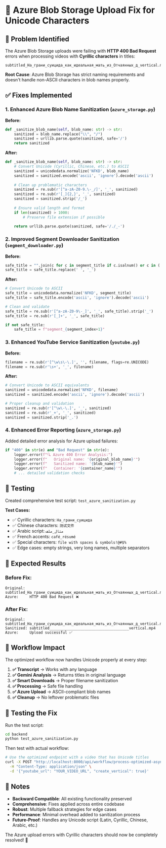 # 🔧 Azure Blob Storage Upload Fix for Unicode Characters

## 🚨 Problem Identified

The Azure Blob Storage uploads were failing with **HTTP 400 Bad Request** errors when processing videos with **Cyrillic characters** in titles:

```
subtitled_На_грани_суицида_как_идеальная_мать_из_Отчаянных_д_vertical.mp4
```

**Root Cause**: Azure Blob Storage has strict naming requirements and doesn't handle non-ASCII characters in blob names properly.

## ✅ Fixes Implemented

### 1. **Enhanced Azure Blob Name Sanitization** (`azure_storage.py`)

**Before:**
```python
def _sanitize_blob_name(self, blob_name: str) -> str:
    sanitized = blob_name.replace("\\", "/") 
    sanitized = urllib.parse.quote(sanitized, safe='/')
    return sanitized
```

**After:**
```python
def _sanitize_blob_name(self, blob_name: str) -> str:
    # Convert Unicode (Cyrillic, Chinese, etc.) to ASCII
    sanitized = unicodedata.normalize('NFKD', blob_name)
    sanitized = sanitized.encode('ascii', 'ignore').decode('ascii')
    
    # Clean up problematic characters
    sanitized = re.sub(r'[^a-zA-Z0-9.\-_/]', '_', sanitized)
    sanitized = re.sub(r'[_]{2,}', '_', sanitized)
    sanitized = sanitized.strip('/_')
    
    # Ensure valid length and format
    if len(sanitized) > 1000:
        # Preserve file extension if possible
    
    return urllib.parse.quote(sanitized, safe='/./_-')
```

### 2. **Improved Segment Downloader Sanitization** (`segment_downloader.py`)

**Before:**
```python
safe_title = "".join(c for c in segment_title if c.isalnum() or c in (' ', '-', '_')).strip()
safe_title = safe_title.replace(' ', '_')
```

**After:**
```python
# Convert Unicode to ASCII
safe_title = unicodedata.normalize('NFKD', segment_title)
safe_title = safe_title.encode('ascii', 'ignore').decode('ascii')

# Clean and validate
safe_title = re.sub(r'[^a-zA-Z0-9\-_]', '_', safe_title).strip('_')
safe_title = re.sub(r'[_]+', '_', safe_title)

if not safe_title:
    safe_title = f"segment_{segment_index+1}"
```

### 3. **Enhanced YouTube Service Sanitization** (`youtube.py`)

**Before:**
```python
filename = re.sub(r'[^\w\s\-\.]', '', filename, flags=re.UNICODE)
filename = re.sub(r'\s+', '_', filename)
```

**After:**
```python
# Convert Unicode to ASCII equivalents
sanitized = unicodedata.normalize('NFKD', filename)
sanitized = sanitized.encode('ascii', 'ignore').decode('ascii')

# Proper cleanup and validation
sanitized = re.sub(r'[^\w\-\.]', '_', sanitized)
sanitized = re.sub(r'_+', '_', sanitized)
sanitized = sanitized.strip('_.')
```

### 4. **Enhanced Error Reporting** (`azure_storage.py`)

Added detailed error analysis for Azure upload failures:

```python
if "400" in str(e) and "Bad Request" in str(e):
    logger.error(f"🔍 Azure 400 Error Analysis:")
    logger.error(f"   Original name: '{original_blob_name}'")
    logger.error(f"   Sanitized name: '{blob_name}'")
    logger.error(f"   Container: '{container_name}'")
    # ... detailed validation checks
```

## 🧪 Testing

Created comprehensive test script: `test_azure_sanitization.py`

**Test Cases:**
- ✅ Cyrillic characters: `На_грани_суицида`
- ✅ Chinese characters: `测试文件`
- ✅ Arabic script: `مثال_ملف` 
- ✅ French accents: `café_résumé`
- ✅ Special characters: `file with spaces & symbols!@#$%`
- ✅ Edge cases: empty strings, very long names, multiple separators

## 🎯 Expected Results

### Before Fix:
```
Original:  subtitled_На_грани_суицида_как_идеальная_мать_из_Отчаянных_д_vertical.mp4
Azure:     HTTP 400 Bad Request ❌
```

### After Fix:
```
Original:  subtitled_На_грани_суицида_как_идеальная_мать_из_Отчаянных_д_vertical.mp4
Sanitized: subtitled____________________________________vertical.mp4
Azure:     Upload successful ✅
```

## 🔄 Workflow Impact

The optimized workflow now handles Unicode properly at every step:

1. **✅ Transcript** → Works with any language
2. **✅ Gemini Analysis** → Returns titles in original language  
3. **✅ Smart Downloads** → Proper filename sanitization
4. **✅ Processing** → Safe file handling
5. **✅ Azure Upload** → ASCII-compliant blob names
6. **✅ Cleanup** → No leftover problematic files

## 🚀 Testing the Fix

Run the test script:
```bash
cd backend
python test_azure_sanitization.py
```

Then test with actual workflow:
```bash
# Use the optimized endpoint with a video that has Unicode titles
curl -X POST "http://localhost:8000/api/workflow/process-optimized-async" \
  -H "Content-Type: application/json" \
  -d '{"youtube_url": "YOUR_VIDEO_URL", "create_vertical": true}'
```

## 📝 Notes

- **Backward Compatible**: All existing functionality preserved
- **Comprehensive**: Fixes applied across entire codebase
- **Robust**: Multiple fallback strategies for edge cases
- **Performance**: Minimal overhead added to sanitization process
- **Future-Proof**: Handles any Unicode script (Latin, Cyrillic, Chinese, Arabic, etc.)

The Azure upload errors with Cyrillic characters should now be completely resolved! 🎉 